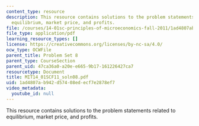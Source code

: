 ```yaml
---
content_type: resource
description: This resource contains solutions to the problem statements related to
  equilibrium, market price, and profits.
file: /courses/14-01sc-principles-of-microeconomics-fall-2011/1ad4807ab942d57408edecf7e2878ef7_MIT14_01SCF11_soln08.pdf
file_type: application/pdf
learning_resource_types: []
license: https://creativecommons.org/licenses/by-nc-sa/4.0/
ocw_type: OCWFile
parent_title: Problem Set 8
parent_type: CourseSection
parent_uid: 47ca36a0-a20e-e665-9b17-161226427ca7
resourcetype: Document
title: MIT14_01SCF11_soln08.pdf
uid: 1ad4807a-b942-d574-08ed-ecf7e2878ef7
video_metadata:
  youtube_id: null
---
```

This resource contains solutions to the problem statements related to equilibrium, market price, and profits.